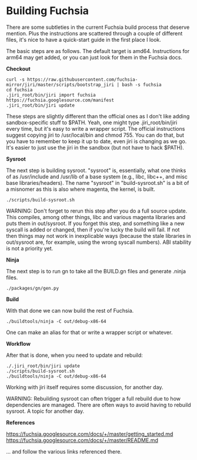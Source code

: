 <!--
// Copyright 2017 The Fuchsia Authors. All rights reserved.
-->
# Building Fuchsia

There are some subtleties in the current Fuchsia build process
that deserve mention. Plus the instructions are scattered through
a couple of different files, it's nice to have a quick-start guide
in the first place I look.

The basic steps are as follows.
The default target is amd64. Instructions for arm64 may get added,
or you can just look for them in the Fuchsia docs.

**Checkout**

```
curl -s https://raw.githubusercontent.com/fuchsia-mirror/jiri/master/scripts/bootstrap_jiri | bash -s fuchsia
cd fuchsia
.jiri_root/bin/jiri import fuchsia https://fuchsia.googlesource.com/manifest
.jiri_root/bin/jiri update
```

These steps are slightly different than the official ones as I don't
like adding sandbox-specific stuff to $PATH.
Yeah, one might type .jiri_root/bin/jiri every time, but it's easy to
write a wrapper script. The official instructions suggest copying jiri
to /usr/local/bin and chmod 755. You can do that, but you have to remember
to keep it up to date, even jiri is changing as we go. It's easier to just
use the jiri in the sandbox (but not have to hack $PATH).

**Sysroot**

The next step is building sysroot. "sysroot" is, essentially, what one thinks
of as /usr/include and /usr/lib of a base system (e.g., libc, libc++, and
misc base libraries/headers).
The name "sysroot" in "build-sysroot.sh" is a bit of a misnomer as this is
also where magenta, the kernel, is built.

```
./scripts/build-sysroot.sh
```

WARNING: Don't forget to rerun this step after you do a full source update.
This compiles, among other things, libc and various magenta libraries and puts
them in out/sysroot. If you forget this step, and something like a new syscall
is added or changed, then if you're lucky the build will fail. If not then
things may not work in inexplicable ways (because the stale libraries in
out/sysroot are, for example, using the wrong syscall numbers).
ABI stability is not a priority yet.

**Ninja**

The next step is to run gn to take all the BUILD.gn files and generate
.ninja files.

```
./packages/gn/gen.py
```

**Build**

With that done we can now build the rest of Fuchsia.

```
./buildtools/ninja -C out/debug-x86-64
```

One can make an alias for that or write a wrapper script or whatever.

**Workflow**

After that is done, when you need to update and rebuild:

```
./.jiri_root/bin/jiri update
./scripts/build-sysroot.sh
./buildtools/ninja -C out/debug-x86-64
```

Working with jiri itself requires some discussion, for another day.

WARNING: Rebuilding sysroot can often trigger a full rebuild due to
how dependencies are managed. There are often ways to avoid having to
rebuild sysroot. A topic for another day.

**References**

https://fuchsia.googlesource.com/docs/+/master/getting_started.md
https://fuchsia.googlesource.com/docs/+/master/README.md

... and follow the various links referenced there.
